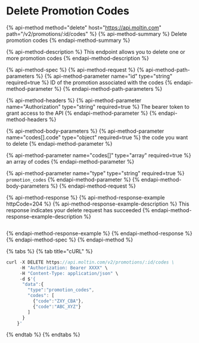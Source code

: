 # Delete Promotion Codes

{% api-method method="delete" host="https://api.moltin.com" path="/v2/promotions/:id/codes" %}
{% api-method-summary %}
Delete promotion codes
{% endapi-method-summary %}

{% api-method-description %}
This endpoint allows you to delete one or more promotion codes
{% endapi-method-description %}

{% api-method-spec %}
{% api-method-request %}
{% api-method-path-parameters %}
{% api-method-parameter name="id" type="string" required=true %}
ID of the promotion associated with the codes
{% endapi-method-parameter %}
{% endapi-method-path-parameters %}

{% api-method-headers %}
{% api-method-parameter name="Authorization" type="string" required=true %}
The bearer token to grant access to the API
{% endapi-method-parameter %}
{% endapi-method-headers %}

{% api-method-body-parameters %}
{% api-method-parameter name="codes\[\].code" type="object" required=true %}
the code you want to delete
{% endapi-method-parameter %}

{% api-method-parameter name="codes\[\]" type="array" required=true %}
an array of codes
{% endapi-method-parameter %}

{% api-method-parameter name="type" type="string" required=true %}
`promotion_codes`
{% endapi-method-parameter %}
{% endapi-method-body-parameters %}
{% endapi-method-request %}

{% api-method-response %}
{% api-method-response-example httpCode=204 %}
{% api-method-response-example-description %}
This response indicates your delete request has succeeded
{% endapi-method-response-example-description %}

```

```
{% endapi-method-response-example %}
{% endapi-method-response %}
{% endapi-method-spec %}
{% endapi-method %}

{% tabs %}
{% tab title="cURL" %}
```javascript
curl -X DELETE https://api.moltin.com/v2/promotions/:id/codes \
     -H "Authorization: Bearer XXXX" \
     -H "Content-Type: application/json" \
     -d $'{
      "data":{
        "type":"promotion_codes",
        "codes": [
          {"code":"ZXY_CBA"},
          {"code":"ABC_XYZ"}
        ]
      }
    }'
```
{% endtab %}
{% endtabs %}



